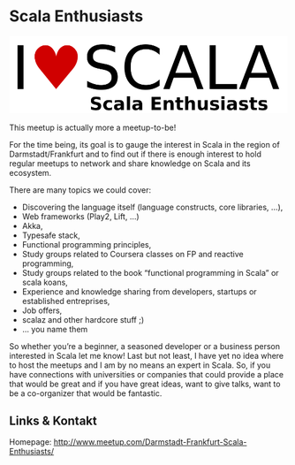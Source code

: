 # Scala Enthusiasts
![Scala Enthusiasts](./scala.logo.png)


This meetup is actually more a meetup-to-be!

For the time being, its goal is to gauge the interest in Scala in the region of Darmstadt/Frankfurt and to find
out if there is enough interest to hold regular meetups to network and share knowledge on Scala and its
ecosystem.

There are many topics we could cover:

* Discovering the language itself (language constructs, core libraries, ...),
* Web frameworks (Play2, Lift, …)
* Akka,
* Typesafe stack,
* Functional programming principles,
* Study groups related to Coursera classes on FP and reactive programming,
* Study groups related to the book “functional programming in Scala” or scala koans,
* Experience and knowledge sharing from developers, startups or established entreprises,
* Job offers,
* scalaz and other hardcore stuff ;)
* … you name them

So whether you’re a beginner, a seasoned developer or a business person interested in Scala let me know!
Last but not least, I have yet no idea where to host the meetups and I am by no means an expert in Scala. So, if
you have connections with universities or companies that could provide a place that would be great and if you
have great ideas, want to give talks, want to be a co-organizer that would be fantastic.


## Links &amp; Kontakt

Homepage: <http://www.meetup.com/Darmstadt-Frankfurt-Scala-Enthusiasts/>











